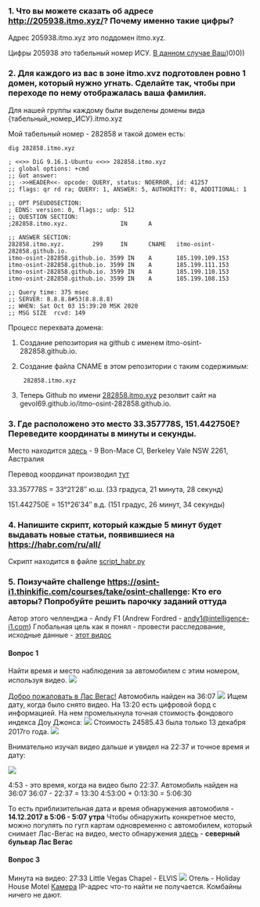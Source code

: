 ### 1. Что вы можете сказать об адресе http://205938.itmo.xyz/? Почему именно такие цифры?
Адрес 205938.itmo.xyz это поддомен itmo.xyz.

Цифры 205938 это табельный номер ИСУ. [В данном случае Ваш](https://isu.ifmo.ru/pls/apex/f?p=2143:3:111825262076412::NO:RP:PID:205938 ))0)0))

### 2.	Для каждого из вас в зоне itmo.xvz подготовлен ровно 1 домен, который нужно угнать. Сделайте так, чтобы при переходе по нему отображалась ваша фамилия.
Для нашей группы каждому были выделены домены вида {табельный_номер_ИСУ}.itmo.xyz

Мой табельный номер - 282858 и такой домен есть:

    dig 282858.itmo.xyz

    ; <<>> DiG 9.16.1-Ubuntu <<>> 282858.itmo.xyz
    ;; global options: +cmd
    ;; Got answer:
    ;; ->>HEADER<<- opcode: QUERY, status: NOERROR, id: 41257
    ;; flags: qr rd ra; QUERY: 1, ANSWER: 5, AUTHORITY: 0, ADDITIONAL: 1

    ;; OPT PSEUDOSECTION:
    ; EDNS: version: 0, flags:; udp: 512
    ;; QUESTION SECTION:
    ;282858.itmo.xyz.               IN      A

    ;; ANSWER SECTION:
    282858.itmo.xyz.        299     IN      CNAME   itmo-osint-282858.github.io.
    itmo-osint-282858.github.io. 3599 IN    A       185.199.109.153
    itmo-osint-282858.github.io. 3599 IN    A       185.199.111.153
    itmo-osint-282858.github.io. 3599 IN    A       185.199.110.153
    itmo-osint-282858.github.io. 3599 IN    A       185.199.108.153

    ;; Query time: 375 msec
    ;; SERVER: 8.8.8.8#53(8.8.8.8)
    ;; WHEN: Sat Oct 03 15:39:20 MSK 2020
    ;; MSG SIZE  rcvd: 149

Процесс перехвата домена:

1. Создание репозитория на github c именем itmo-osint-282858.github.io.

2. Создание файла CNAME в этом репозитории с таким содержимым:

        282858.itmo.xyz
3. Теперь Github по имени [282858.itmo.xyz](http://282858.itmo.xyz) резолвит сайт на gevol69.github.io/itmo-osint-282858.github.io.

### 3.	Где расположено это место 33.357778S, 151.442750Е? Переведите координаты в минуты и секунды.
Место находится [здесь](https://www.google.com/maps/place/33°21'28.0%22S+151°26'33.9%22E/@-33.357778,151.4405613,723m/data=!3m2!1e3!4b1!4m5!3m4!1s0x0:0x0!8m2!3d-33.357778!4d151.44275) - 9 Bon-Mace Cl, Berkeley Vale NSW 2261, Австралия

Перевод координат производил [тут](http://the-mostly.ru/konverter_geograficheskikh_koordinat.html)

33.357778S = 33°21′28″ ю.ш. (33 градуса, 21 минута, 28 секунд)

151.442750Е = 151°26′34″ в.д. (151 градус, 26 минут, 34 секунды)

### 4.	Напишите скрипт, который каждые 5 минут будет выдавать новые статьи, появившиеся на https://habr.com/ru/all/
Скрипт находится в файле [script_habr.py](https://github.com/gevol69/osint_itmo/blob/master/osint_hw3/script_habr.py)

### 5.	Поизучайте challenge https://osint-i1.thinkific.com/courses/take/osint-challenge: Кто его авторы? Попробуйте решить парочку заданий оттуда
Автор этого челленджа - Andy F1 (Andrew Fordred - andy1@intelligence-i1.com)
Глобальная цель как я понял - провести расследование, исходные данные - [этот видос](https://drive.google.com/drive/folders/1ErZfdgPfJeqcp6xegzmST6Ulxme5W1jM)

#### Вопрос 1
Найти время и место наблюдения за автомобилем с этим номером, используя видео.
![](https://s3.amazonaws.com/thinkific/file_uploads/100237/images/aa0/089/a8d/1565678098131.jpg)

[Добро пожаловать в Лас Вегас!](https://www.google.ru/maps/@36.0819248,-115.1725663,3a,75y,355.31h,90.63t/data=!3m6!1e1!3m4!1sKjgBlUJxf5D50Grblufg_w!2e0!7i16384!8i8192?hl=ru)
Автомобиль найден на 36:07
![](https://image.prntscr.com/image/8MZMjD5ASLWEUSdKvmOnIg.png)
Ищем дату, когда было снято видео. На 13:20 есть цифровой борд с информацией. На нем промелькнула точная стоимость фондового индекса Доу Джонса:
![](https://image.prntscr.com/image/KZkxTs54Rj2CH-R0eD90vA.png)
Стоимость 24585.43 была только 13 декабря 2017го года.
![](https://image.prntscr.com/image/hyNBzfFQSaa9l1zqNLYzlA.png)

Внимательно изучал видео дальше и увидел на 22:37 и точное время и дату:

![](https://image.prntscr.com/image/J5NIJrgERHqGKLzgEIMr2Q.png)

4:53 - это время, когда на видео было 22:37.
Автомобиль найден на 36:07
36:07 - 22:37 = 13:30
4:53:00 + 0:13:30 = 5:06:30

То есть приблизительная дата и время обнаружения автомобиля - **14.12.2017 в 5:06 - 5:07 утра**
Чтобы обнаружить конкретное место, можно погулять по гугл картам одновременно с автомобилем, который снимает Лас-Вегас на видео, место обнаружения [здесь](https://www.google.ru/maps/@36.1714189,-115.1392054,3a,75y,32.83h,90.28t/data=!3m6!1e1!3m4!1sqWIB1qfw6q5d21x3LnLx-Q!2e0!7i16384!8i8192?hl=ru) - **северный бульвар Лас Вегас**

#### Вопрос 3
Минута на видео: 27:33
Little Vegas Chapel - ELVIS
![](https://image.prntscr.com/image/V867IshLTC_1t7acTQ4Yow.png)
Отель - Holiday House Motel
[Камера](https://www.earthcam.com/usa/nevada/lasvegas/index.php?cam=wedding)
IP-адрес что-то найти не получается. Комбайны ничего не дают.